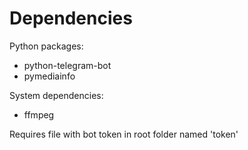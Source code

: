 # Dependencies

Python packages:
- python-telegram-bot
- pymediainfo

System dependencies:
- ffmpeg

Requires file with bot token in root folder named 'token'